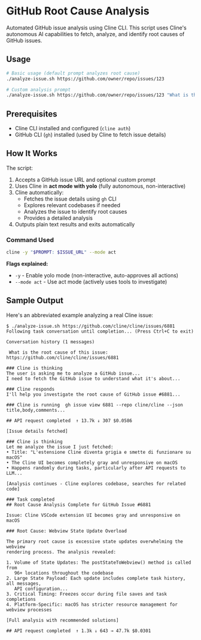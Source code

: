 # GitHub Root Cause Analysis

Automated GitHub issue analysis using Cline CLI. This script uses Cline's
autonomous AI capabilities to fetch, analyze, and identify root causes of GitHub
issues.

## Usage

```bash
# Basic usage (default prompt analyzes root cause)
./analyze-issue.sh https://github.com/owner/repo/issues/123

# Custom analysis prompt
./analyze-issue.sh https://github.com/owner/repo/issues/123 "What is the security impact?"
```

## Prerequisites

- Cline CLI installed and configured (`cline auth`)
- GitHub CLI (`gh`) installed (used by Cline to fetch issue details)

## How It Works

The script:
1. Accepts a GitHub issue URL and optional custom prompt
2. Uses Cline in **act mode with yolo** (fully autonomous, non-interactive)
3. Cline automatically:
   - Fetches the issue details using `gh` CLI
   - Explores relevant codebases if needed
   - Analyzes the issue to identify root causes
   - Provides a detailed analysis
4. Outputs plain text results and exits automatically

### Command Used

```bash
cline -y "$PROMPT: $ISSUE_URL" --mode act
```

**Flags explained:**
- `-y` - Enable yolo mode (non-interactive, auto-approves all actions)
- `--mode act` - Use act mode (actively uses tools to investigate)

## Sample Output

Here's an abbreviated example analyzing a real Cline issue:

```
$ ./analyze-issue.sh https://github.com/cline/cline/issues/6881
Following task conversation until completion... (Press Ctrl+C to exit)

Conversation history (1 messages)

 What is the root cause of this issue: https://github.com/cline/cline/issues/6881 

### Cline is thinking
The user is asking me to analyze a GitHub issue...
I need to fetch the GitHub issue to understand what it's about...

### Cline responds
I'll help you investigate the root cause of GitHub issue #6881...

### Cline is running  gh issue view 6881 --repo cline/cline --json title,body,comments...

## API request completed  ↑ 13.7k ↓ 307 $0.0586 

[Issue details fetched]

### Cline is thinking
Let me analyze the issue I just fetched:
• Title: "L'estensione Cline diventa grigia e smette di funzionare su macOS"
• The Cline UI becomes completely gray and unresponsive on macOS
• Happens randomly during tasks, particularly after API requests to LLM...

[Analysis continues - Cline explores codebase, searches for related code]

### Task completed
## Root Cause Analysis Complete for GitHub Issue #6881

Issue: Cline VSCode extension UI becomes gray and unresponsive on macOS

### Root Cause: Webview State Update Overload

The primary root cause is excessive state updates overwhelming the webview 
rendering process. The analysis revealed:

1. Volume of State Updates: The postStateToWebview() method is called from 
   96+ locations throughout the codebase
2. Large State Payload: Each update includes complete task history, all messages,
   API configuration...
3. Critical Timing: Freezes occur during file saves and task completions
4. Platform-Specific: macOS has stricter resource management for webview processes

[Full analysis with recommended solutions]

## API request completed  ↑ 1.3k ↓ 643 → 47.7k $0.0301 
```
